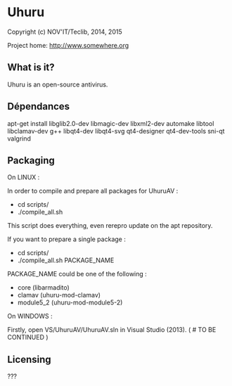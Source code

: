 Uhuru
=====

Copyright (c) NOV'IT/Teclib, 2014, 2015

Project home: http://www.somewhere.org

What is it?
-----------

Uhuru is an open-source antivirus.

Dépendances
-----------

apt-get install libglib2.0-dev libmagic-dev libxml2-dev automake libtool libclamav-dev g++ libqt4-dev libqt4-svg qt4-designer qt4-dev-tools sni-qt valgrind

Packaging
---------------------
On LINUX :

In order to compile and prepare all packages for UhuruAV : 
- cd scripts/
- ./compile_all.sh

This script does everything, even rerepro update on the apt repository.

If you want to prepare a single package :
- cd scripts/
- ./compile_all.sh PACKAGE_NAME

PACKAGE_NAME could be one of the following : 
- core (libarmadito)
- clamav (uhuru-mod-clamav)
- module5_2 (uhuru-mod-module5-2)

On WINDOWS :

Firstly, open VS/UhuruAV/UhuruAV.sln in Visual Studio (2013).
( # TO BE CONTINUED )

Licensing
---------

???

